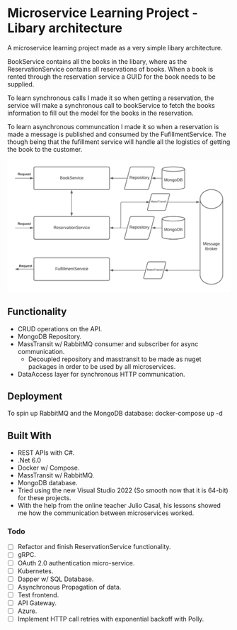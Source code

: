 # Microservice Learning Project - Libary architecture

A microservice learning project made as a very simple libary architecture. 

BookService contains all the books in the libary, where as the ReservationService contains all reservations of books. When a book is rented through the reservation service a GUID for the book needs to be supplied.

To learn synchronous calls I made it so when getting a reservation, the service will make a synchronous call to bookService to fetch the books information to fill out the model for the books in the reservation.

To learn asynchronous communcation I made it so when a reservation is made a message is published and consumed by the FufillmentService. The though being that the fufillment service will handle all the logistics of getting the book to the customer.

![alt text](https://github.com/martinloenne/micro-service-learning-project/blob/master/diagram.png)
 
## Functionality
- CRUD operations on the API.
- MongoDB Repository.
- MassTransit w/ RabbitMQ consumer and subscriber for async communication.
  - Decoupled repository and masstransit to be made as nuget packages in order to be used by all microservices.
- DataAccess layer for synchronous HTTP communication.

## Deployment

To spin up RabbitMQ and the MongoDB database: docker-compose up -d

## Built With

- REST APIs with C#.
- .Net 6.0
- Docker w/ Compose.
- MassTransit w/ RabbitMQ.
- MongoDB database.
- Tried using the new Visual Studio 2022 (So smooth now that it is 64-bit) for these projects.
- With the help from the online teacher Julio Casal, his lessons showed me how the communication between microservices worked.

### Todo
- [ ]  Refactor and finish ReservationService functionality.
- [ ]  gRPC.
- [ ]  OAuth 2.0 authentication micro-service.
- [ ]  Kubernetes.
- [ ]  Dapper w/ SQL Database.
- [ ]  Asynchronous Propagation of data.
- [ ]  Test frontend.
- [ ]  API Gateway.
- [ ]  Azure.
- [ ]  Implement HTTP call retries with exponential backoff with Polly.
